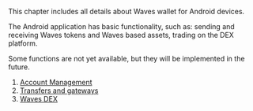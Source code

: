 This chapter includes all details about Waves wallet for Android devices.

The Android application has basic functionality, such as: sending and receiving Waves tokens and Waves based assets, trading on the DEX platform.

Some functions are not yet available, but they will be implemented in the future.

1. [Account Management](android/account-management.md)
2. [Transfers and gateways](android/wallet-management.md)
3. [Waves DEX](android/waves-dex.md)
